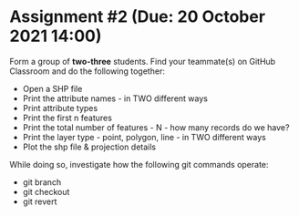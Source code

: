 # Assignment #2 (Due: 20 October 2021 14:00)

Form a group of **two-three** students. Find your teammate(s) on GitHub Classroom and do the following together:

* Open a SHP file
* Print the attribute names - in TWO different ways
* Print attribute types
* Print the first n features
* Print the total number of features - N - how many records do we have?
* Print the layer type - point, polygon, line - in TWO different ways
* Plot the shp file & projection details

While doing so, investigate how the following git commands operate:
* git branch
* git checkout
* git revert
